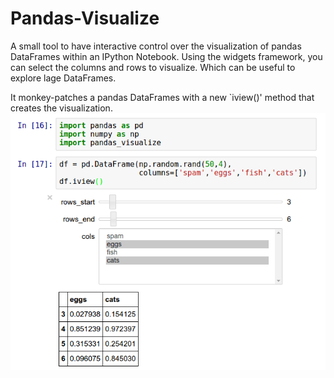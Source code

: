 # Pandas-Visualize
A small tool to have interactive control over the visualization of pandas DataFrames within an IPython Notebook. 
Using the widgets framework, you can select the columns and rows to visualize. Which can be useful to explore lage DataFrames. 

It monkey-patches a pandas DataFrames with a new `iview()' method that creates the visualization.
![Alt text](/example.png?raw=true) 
